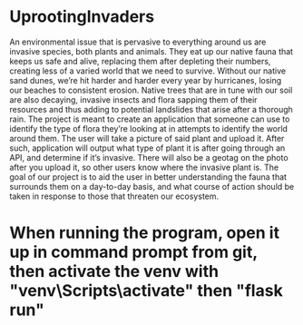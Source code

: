 # UprootingInvaders
An environmental issue that is pervasive to everything around us are invasive species, both plants and animals. They eat up our native fauna that keeps us safe and alive, replacing them after depleting their numbers, creating less of a varied world that we need to survive. Without our native sand dunes, we’re hit harder and harder every year by hurricanes, losing our beaches to consistent erosion. Native trees that are in tune with our soil are also decaying, invasive insects and flora sapping them of their resources and thus adding to potential landslides that arise after a thorough rain. The project is meant to create an application that someone can use to identify the type of flora they’re looking at in attempts to identify the world around them. The user will take a picture of said plant and upload it. After such, application will output what type of plant it is after going through an API, and determine if it’s invasive. There will also be a geotag on the photo after you upload it, so other users know where the invasive plant is. The goal of our project is to aid the user in better understanding the fauna that surrounds them on a day-to-day basis, and what course of action should be taken in response to those that threaten our ecosystem.

# When running the program, open it up in command prompt from git, then activate the venv with "venv\Scripts\activate" then "flask run"
